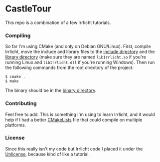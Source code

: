 CastleTour
==========

This repo is a combination of a few Irrlicht tutorials.

### Compiling
So far I'm using CMake (and only on Debian GNU/Linux). First, compile Irrlicht, move the include and library files to the [include directory](/include) and the [library directory](/libs) (make sure they are named ```libIrrlicht.so``` if you're running Linux and ```libIrrlicht.dll``` if you're running Windows). Then run the following commands from the root directory of the project:
```
$ cmake .
$ make
```
The binary should be in the [binary directory](/bin).

### Contributing
Feel free to add. This is something I'm using to learn Irrlicht, and it would help if I had a better [CMakeLists](/CMakeLists.txt) file that could compile on multiple platforms.

### License
Since this really isn't my code but Irrlicht code I placed it under the [Unlicense](/LICENSE), because kind of like a tutorial.
